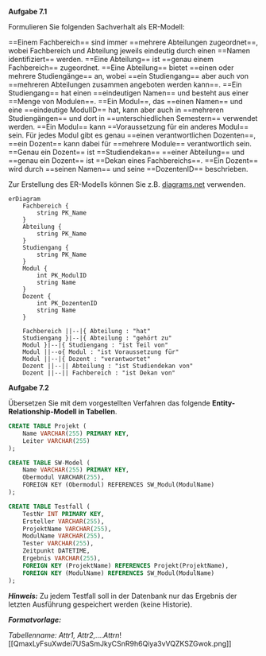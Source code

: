 **Aufgabe 7.1**

  
Formulieren Sie folgenden Sachverhalt als ER-Modell:  

==Einem Fachbereich== sind immer ==mehrere Abteilungen zugeordnet==, wobei Fachbereich und Abteilung jeweils eindeutig durch einen ==Namen identifiziert== werden. ==Eine Abteilung== ist ==genau einem Fachbereich== zugeordnet. ==Eine Abteilung== bietet ==einen oder mehrere Studiengänge== an, wobei ==ein Studiengang== aber auch von ==mehreren Abteilungen zusammen angeboten werden kann==. ==Ein Studiengang== hat einen ==eindeutigen Namen== und besteht aus einer ==Menge von Modulen==. ==Ein Modul==, das ==einen Namen== und eine ==eindeutige ModulID== hat, kann aber auch in ==mehreren Studiengängen== und dort in ==unterschiedlichen Semestern== verwendet werden. ==Ein Modul== kann ==Voraussetzung für ein anderes Modul== sein. Für jedes Modul gibt es genau ==einen verantwortlichen Dozenten==, ==ein Dozent== kann dabei für ==mehrere Module== verantwortlich sein. ==Genau ein Dozent== ist ==Studiendekan== ==einer Abteilung== und ==genau ein Dozent== ist ==Dekan eines Fachbereichs==. ==Ein Dozent== wird durch ==seinen Namen== und seine ==DozentenID== beschrieben.

Zur Erstellung des ER-Modells können Sie z.B. [diagrams.net](https://www.diagrams.net/) verwenden.  
```mermaid
erDiagram
    Fachbereich {
        string PK_Name
    }
    Abteilung {
        string PK_Name
    }
    Studiengang {
        string PK_Name
    }
    Modul {
        int PK_ModulID
        string Name
    }
    Dozent {
        int PK_DozentenID
        string Name
    }
    
    Fachbereich ||--|{ Abteilung : "hat"
    Studiengang }|--|{ Abteilung : "gehört zu"
    Modul }|--|{ Studiengang : "ist Teil von"
    Modul ||--o{ Modul : "ist Voraussetzung für"
    Modul ||--|{ Dozent : "verantwortet"
    Dozent ||--|| Abteilung : "ist Studiendekan von"
    Dozent ||--|| Fachbereich : "ist Dekan von"

```

  

  

**Aufgabe 7.2**

Übersetzen Sie mit dem vorgestellten Verfahren das folgende **Entity-Relationship-Modell in Tabellen**.

```SQL
CREATE TABLE Projekt (
    Name VARCHAR(255) PRIMARY KEY,
    Leiter VARCHAR(255)
);

CREATE TABLE SW-Model (
    Name VARCHAR(255) PRIMARY KEY,  
    Obermodul VARCHAR(255), 
    FOREIGN KEY (Obermodul) REFERENCES SW_Modul(ModulName) 
);

CREATE TABLE Testfall (
    TestNr INT PRIMARY KEY,
    Ersteller VARCHAR(255),
    ProjektName VARCHAR(255),
    ModulName VARCHAR(255),
    Tester VARCHAR(255),
    Zeitpunkt DATETIME,
    Ergebnis VARCHAR(255),
    FOREIGN KEY (ProjektName) REFERENCES Projekt(ProjektName),
    FOREIGN KEY (ModulName) REFERENCES SW_Modul(ModulName)
);

```



**_Hinweis:_** Zu jedem Testfall soll in der Datenbank nur das Ergebnis der letzten Ausführung gespeichert werden (keine Historie).

_**Formatvorlage:**_ 

_Tabellenname: Attr1, Attr2,....Attrn_![[QmaxLyFsuXwdei7USaSmJkyCSnR9h6Qiya3vVQZKSZGwok.png]]